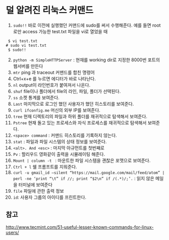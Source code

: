 # 덜 알려진 리눅스 커맨드

1. `sudo!!` 바로 이전에 실행했던 커맨드에 sudo를 써서 수행해준다. 예를 들면 root로만 access 가능한 test.txt 파일을 vi로 열었을 때
```
 $ vi test.txt
# sudo vi test.txt
 $ sudo!! 
```
2. `python -m SimpleHTTPServer` : 현재를 working dir로 지정한 8000번 포트의 웹서버를 만든다
3. `mtr` ping 과 traceout 커맨드를 합친 명령어
4. Ctrl+x+e 를 누르면 에디터가 바로 나타난다. 
5. `nl` output이 라인번호가 붙여져서 나온다.
6. `shuf` file이나 폴더에서 file의 라인, 파일, 폴더가 선택된다.
7. `ss` 소켓 통계를 보여준다.
8. `Last` 마지막으로 로그인 했던 사용자가 했던 히스토리를 보여준다.
9. `curl ifconfig.me` 머신의 외부 IP를 보여준다.
10. `tree` 현재 디렉토리의 파일과 하위 폴더를 재귀적으로 탐색해서 보여준다.
11. `Pstree` 현재 돌고 있는 프로세스와 자식 프로세스를 재귀적으로 탐색해서 보여준다.
12. `<space> command` : 커맨드 히스토리를 기록하지 않는다.
13. `stat` : 파일과 파일 시스템의 상태 정보를 보여준다.
14. `<alt>. And <esc>` :  마지막 아규먼트를 첫번째로 
15. `Pv` : 할리우드 영화같이 출력을 시뮬레이팅 해준다.
16. `Mount | column -t ` : 마운트한 파일 시스템을 괜찮은 포맷으로 보여준다.
17. `Ctrl + l` 쉘 프롬프트를 지워준다.
18. `curl -u gmail_id –silent “https://mail.google.com/mail/feed/atom” | perl -ne ‘print “\t” if //; print “$2\n” if /(.*)/;’.` : 읽지 않은 메일을 터미널에 보여준다
19. `file` 파일에 관한 출력 정보
20. `id`: 사용자 그룹의 아이디를 프린트한다.


## 참고 

http://www.tecmint.com/51-useful-lesser-known-commands-for-linux-users/
